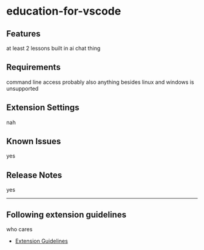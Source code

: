 # education-for-vscode

## Features

at least 2 lessons built in
ai chat thing 

## Requirements

command line access probably
also anything besides linux and windows is unsupported

## Extension Settings

nah

## Known Issues

yes

## Release Notes

yes

---

## Following extension guidelines

who cares

* [Extension Guidelines](https://code.visualstudio.com/api/references/extension-guidelines)

